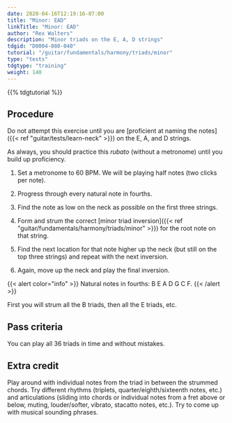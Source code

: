 ```yaml
---
date: 2020-04-16T12:19:16-07:00
title: "Minor: EAD"
linkTitle: "Minor: EAD"
author: "Rex Walters"
description: "Minor triads on the E, A, D strings"
tdgid: "D0004-080-040"
tutorial: "/guitar/fundamentals/harmony/triads/minor"
type: "tests"
tdgtype: "training"
weight: 140
---
```


{{% tdgtutorial %}}

## Procedure

Do not attempt this exercise until you are [proficient at naming the notes]({{< ref "guitar/tests/learn-neck" >}}) on the E, A, and D strings.

As always, you should practice this *rubato* (without a metronome) until you build up proficiency.

1. Set a metronome to 60 BPM. We will be playing half notes (two clicks per note).

2. Progress through every natural note in fourths.

  1. Find the note as low on the neck as possible on the first three strings.
  2. Form and strum the correct [minor triad inversion]({{< ref "guitar/fundamentals/harmony/triads/minor" >}}) for the root note on that string.
  3. Find the next location for that note higher up the neck (but still on the top three strings) and repeat with the next inversion.
  4. Again, move up the neck and play the final inversion.

{{< alert color="info" >}}
Natural notes in fourths: B E A D G C F.
{{< /alert >}}

First you will strum all the B triads, then all the E triads, etc.

## Pass criteria

You can play all 36 triads in time and without mistakes.

## Extra credit

Play around with individual notes from the triad in between the strummed chords. Try different rhythms (triplets, quarter/eighth/sixteenth notes, etc.) and articulations (sliding into chords or individual notes from a fret above or below, muting, louder/softer, vibrato, stacatto notes, etc.). Try to come up with musical sounding phrases.
